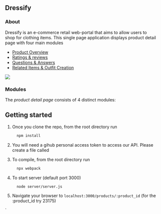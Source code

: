 ## Dressify

### About
Dressify is an e-commerce retail web-portal that aims to allow users to shop for clothing items. This single page application displays product detail page with four main modules

* [Product Overview](#overview)
* [Ratings & reviews](#ratings)
* [Questions & Answers](#qna)
* [Related Items & Outfit Creation](#related)

![](giphy.gif)

### Modules
The _product detail page_ consists of 4 distinct modules:



## Getting started
1. Once you clone the repo, from the root directory run
   ```sh
     npm install
   ```
2. You will need a gihub personal access token to access our API. Please create a file called

3. To compile, from the root directory run
   ```sh
	 npx webpack
	 ```
3. To start server (default port 3000)
   ```sh
	 node server/server.js
	 ```
1. Navigate your browser to `localhost:3000/products/:product_id` (for the :product_id try 23175)

`